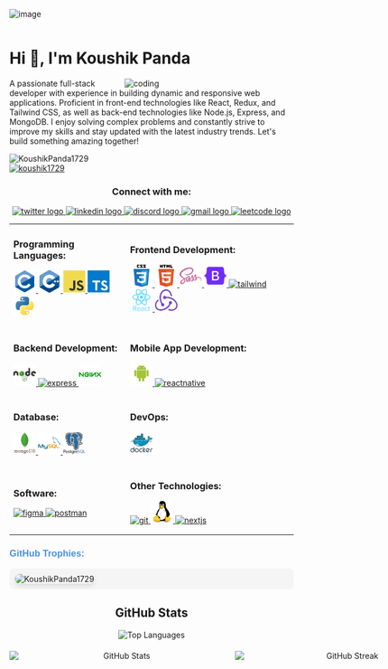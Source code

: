 ![image](https://github.com/KoushikPanda1729/KoushikPanda1729/assets/136024701/890c4a71-74ca-42eb-a755-89a09101e82c)


<div style="display: flex; justify-content: space-between; align-items: center;">

  <div>
    <h1>Hi 👋, I'm Koushik Panda</h1>
      <img align="right" alt="coding" width="300" src="https://user-images.githubusercontent.com/55389276/140866485-8fb1c876-9a8f-4d6a-98dc-08c4981eaf70.gif">
    <p>A passionate full-stack developer with experience in building dynamic and responsive web applications. Proficient in front-end technologies like React, Redux, and Tailwind CSS, as well as back-end technologies like Node.js, Express, and MongoDB. I enjoy solving complex problems and constantly strive to improve my skills and stay updated with the latest industry trends. Let's build something amazing together!</p>
  </div>
</div>








<div align="left">
  <img src="https://komarev.com/ghpvc/?username=KoushikPanda1729&label=Profile%20views&color=0e75b6&style=flat" alt="KoushikPanda1729" />
</div>

<div align="left">
  <a href="https://twitter.com/koushik1729" target="blank">
    <img src="https://img.shields.io/twitter/follow/koushik1729?logo=twitter&style=for-the-badge" alt="koushik1729" />
  </a>
</div>






<div align="center">

 <h3 align="center">Connect with me:</h3>
<p align="center">
  <a href="https://twitter.com/koushik1729" target="blank">
<img src="https://img.shields.io/static/v1?message=Twitter&logo=x&label=&color=1DA1F2&logoColor=white&labelColor=&style=for-the-badge" height="35" alt="twitter logo" />
  </a>
  <a href="https://linkedin.com/in/koushik-panda-10b734291" target="blank">
     <img src="https://img.shields.io/static/v1?message=LinkedIn&logo=linkedin&label=&color=0077B5&logoColor=white&labelColor=&style=for-the-badge" height="35" alt="linkedin logo"  />
  </a>
  <a href="https://discord.com/channels/@me" target="blank">
      <img src="https://img.shields.io/static/v1?message=Discord&logo=discord&label=&color=7289DA&logoColor=white&labelColor=&style=for-the-badge" height="35" alt="discord logo"  />
  </a>
<a href="mailto:programmer747767@gmail.com" target="blank">
  <img src="https://img.shields.io/static/v1?message=Gmail&logo=gmail&label=&color=D14836&logoColor=white&labelColor=&style=for-the-badge" height="35" alt="gmail logo"  />
  </a>
  <a href="https://leetcode.com/u/panda747767" target="blank">
    <img src="https://img.shields.io/static/v1?message=LeetCode&logo=leetcode&label=&color=FFA116&logoColor=white&labelColor=&style=for-the-badge" height="35" alt="leetcode logo" />
</a>

</p>

</div>

<table align="center">
  <tr>
    <td>
      <h3>Programming Languages:</h3>
      <p>
        <a href="https://www.cprogramming.com/" target="_blank" rel="noreferrer">
          <img src="https://raw.githubusercontent.com/devicons/devicon/master/icons/c/c-original.svg" alt="c" width="40" height="40"/>
        </a>
        <!-- Add other programming languages icons and links here -->
        <a href="https://www.w3schools.com/cpp/" target="_blank" rel="noreferrer">
          <img src="https://raw.githubusercontent.com/devicons/devicon/master/icons/cplusplus/cplusplus-original.svg" alt="cplusplus" width="40" height="40"/>
        </a>
        <a href="https://developer.mozilla.org/en-US/docs/Web/JavaScript" target="_blank" rel="noreferrer">
          <img src="https://raw.githubusercontent.com/devicons/devicon/master/icons/javascript/javascript-original.svg" alt="javascript" width="40" height="40"/>
        </a>
        <a href="https://www.typescriptlang.org/" target="_blank" rel="noreferrer">
          <img src="https://raw.githubusercontent.com/devicons/devicon/master/icons/typescript/typescript-original.svg" alt="typescript" width="40" height="40"/>
        </a>
        <a href="https://www.python.org" target="_blank" rel="noreferrer">
          <img src="https://raw.githubusercontent.com/devicons/devicon/master/icons/python/python-original.svg" alt="python" width="40" height="40"/>
        </a>
      </p>
    </td>
    <td>
      <h3>Frontend Development:</h3>
      <p>
        <a href="https://www.w3schools.com/css/" target="_blank" rel="noreferrer">
          <img src="https://raw.githubusercontent.com/devicons/devicon/master/icons/css3/css3-original-wordmark.svg" alt="css3" width="40" height="40"/>
        </a>
        <a href="https://www.w3.org/html/" target="_blank" rel="noreferrer">
          <img src="https://raw.githubusercontent.com/devicons/devicon/master/icons/html5/html5-original-wordmark.svg" alt="html5" width="40" height="40"/>
        </a>
        <a href="https://sass-lang.com" target="_blank" rel="noreferrer">
          <img src="https://raw.githubusercontent.com/devicons/devicon/master/icons/sass/sass-original.svg" alt="sass" width="40" height="40"/>
        </a>
        <a href="https://getbootstrap.com" target="_blank" rel="noreferrer">
          <img src="https://raw.githubusercontent.com/devicons/devicon/master/icons/bootstrap/bootstrap-plain.svg" alt="bootstrap" width="40" height="40"/>
        </a>
        <a href="https://tailwindcss.com/" target="_blank" rel="noreferrer">
          <img src="https://www.vectorlogo.zone/logos/tailwindcss/tailwindcss-icon.svg" alt="tailwind" width="40" height="40"/>
        </a>
        <a href="https://reactjs.org/" target="_blank" rel="noreferrer">
          <img src="https://raw.githubusercontent.com/devicons/devicon/master/icons/react/react-original-wordmark.svg" alt="react" width="40" height="40"/>
        </a>
        <a href="https://redux.js.org" target="_blank" rel="noreferrer">
          <img src="https://raw.githubusercontent.com/devicons/devicon/master/icons/redux/redux-original.svg" alt="redux" width="40" height="40"/>
        </a>
      </p>
    </td>
  </tr>
  <tr>
    <td>
      <h3>Backend Development:</h3>
      <p>
        <a href="https://nodejs.org" target="_blank" rel="noreferrer">
          <img src="https://raw.githubusercontent.com/devicons/devicon/master/icons/nodejs/nodejs-original-wordmark.svg" alt="nodejs" width="40" height="40"/>
        </a>
        <a href="https://expressjs.com" target="_blank" rel="noreferrer">
          <img src="https://external-content.duckduckgo.com/iu/?u=https%3A%2F%2Fvectorified.com%2Fimages%2Fexpress-js-icon-12.png&f=1&nofb=1" alt="express" width="40" height="40"/>
        </a>
        <a href="https://www.nginx.com" target="_blank" rel="noreferrer">
          <img src="https://raw.githubusercontent.com/devicons/devicon/master/icons/nginx/nginx-original.svg" alt="nginx" width="40" height="40"/>
        </a>
      </p>
    </td>
    <td>
      <h3>Mobile App Development:</h3>
      <p>
        <a href="https://developer.android.com" target="_blank" rel="noreferrer">
          <img src="https://raw.githubusercontent.com/devicons/devicon/master/icons/android/android-original-wordmark.svg" alt="android" width="40" height="40"/>
        </a>
        <a href="https://reactnative.dev/" target="_blank" rel="noreferrer">
          <img src="https://reactnative.dev/img/header_logo.svg" alt="reactnative" width="40" height="40"/>
        </a>
      </p>
    </td>
  </tr>
  <tr>
    <td>
      <h3>Database:</h3>
      <p>
        <a href="https://www.mongodb.com/" target="_blank" rel="noreferrer">
          <img src="https://raw.githubusercontent.com/devicons/devicon/master/icons/mongodb/mongodb-original-wordmark.svg" alt="mongodb" width="40" height="40"/>
        </a>
        <a href="https://www.mysql.com/" target="_blank" rel="noreferrer">
          <img src="https://raw.githubusercontent.com/devicons/devicon/master/icons/mysql/mysql-original-wordmark.svg" alt="mysql" width="40" height="40"/>
        </a>
        <a href="https://www.postgresql.org" target="_blank" rel="noreferrer">
          <img src="https://raw.githubusercontent.com/devicons/devicon/master/icons/postgresql/postgresql-original-wordmark.svg" alt="postgresql" width="40" height="40"/>
        </a>
      </p>
    </td>
    <td>
      <h3>DevOps:</h3>
      <p>
        <a href="https://www.docker.com/" target="_blank" rel="noreferrer">
          <img src="https://raw.githubusercontent.com/devicons/devicon/master/icons/docker/docker-original-wordmark.svg" alt="docker" width="40" height="40"/>
        </a>
      </p>
    </td>
  </tr>
  <tr>
    <td>
      <h3>Software:</h3>
      <p>
        <a href="https://www.figma.com/" target="_blank" rel="noreferrer">
          <img src="https://www.vectorlogo.zone/logos/figma/figma-icon.svg" alt="figma" width="40" height="40"/>
        </a>
        <a href="https://postman.com" target="_blank" rel="noreferrer">
          <img src="https://www.vectorlogo.zone/logos/getpostman/getpostman-icon.svg" alt="postman" width="40" height="40"/>
        </a>
      </p>
    </td>
    <td>
      <h3>Other Technologies:</h3>
      <p>
        <a href="https://git-scm.com/" target="_blank" rel="noreferrer">
          <img src="https://www.vectorlogo.zone/logos/git-scm/git-scm-icon.svg" alt="git" width="40" height="40"/>
        </a>
        <a href="https://www.linux.org/" target="_blank" rel="noreferrer">
          <img src="https://raw.githubusercontent.com/devicons/devicon/master/icons/linux/linux-original.svg" alt="linux" width="40" height="40"/>
        </a>
        <a href="https://nextjs.org/" target="_blank" rel="noreferrer">
          <img src="https://cdn.worldvectorlogo.com/logos/nextjs-2.svg" alt="nextjs" width="40" height="40"/>
        </a>
      </p>
    </td>
  </tr>
</table>



<h3 align="left" style="font-family: Arial, sans-serif; color: #4A90E2;">GitHub Trophies:</h3>
<p align="left" style="background-color: #f5f5f5; padding: 10px; border-radius: 8px;">
  <a href="https://github.com/ryo-ma/github-profile-trophy" style="text-decoration: none;">
    <img src="https://github-profile-trophy.vercel.app/?username=KoushikPanda1729&theme=gruvbox&margin-w=15&margin-h=15&column=7" alt="KoushikPanda1729" style="border-radius: 8px; box-shadow: 0 4px 8px rgba(0,0,0,0.1);" />
  </a>
</p>


<div align="center">
  <h2>GitHub Stats</h2>
  <div style="margin-bottom: 20px;">
    <img src="https://github-readme-stats.vercel.app/api/top-langs?username=KoushikPanda1729&show_icons=true&locale=en&layout=compact" alt="Top Languages" width="400"/>
  </div>

  <div style="display: flex; justify-content: space-around; align-items: center; margin-bottom: 20px;">
    <img src="https://github-readme-stats.vercel.app/api?username=KoushikPanda1729&show_icons=true&locale=en" alt="GitHub Stats" width="400" height="200"/>
    <img src="https://github-readme-streak-stats.herokuapp.com/?user=KoushikPanda1729&" alt="GitHub Streak" width="400" height="200" />
  </div>
</div>





